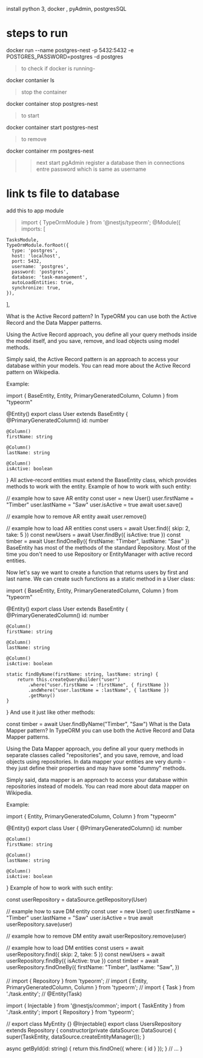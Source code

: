install python 3, docker , pyAdmin, postgresSQL

# steps to run

docker run --name postgres-nest -p 5432:5432 -e POSTGRES_PASSWORD=postgres -d postgres

> to check if docker is running-

docker contanier ls

> stop the container

docker container stop postgres-nest

> to start

docker container start postgres-nest

> to remove

docker container rm postgres-nest

> > next start pgAdmin register a database then in connections entre password which is same as username

# link ts file to database

add this to app module

> import { TypeOrmModule } from '@nestjs/typeorm';
> @Module({
> imports: [

    TasksModule,
    TypeOrmModule.forRoot({
      type: 'postgres',
      host: 'localhost',
      port: 5432,
      username: 'postgres',
      password: 'postgres',
      database: 'task-management',
      autoLoadEntities: true,
      synchronize: true,
    }),

],


What is the Active Record pattern?
In TypeORM you can use both the Active Record and the Data Mapper patterns.

Using the Active Record approach, you define all your query methods inside the model itself, and you save, remove, and load objects using model methods.

Simply said, the Active Record pattern is an approach to access your database within your models. You can read more about the Active Record pattern on Wikipedia.

Example:

import { BaseEntity, Entity, PrimaryGeneratedColumn, Column } from "typeorm"

@Entity()
export class User extends BaseEntity {
    @PrimaryGeneratedColumn()
    id: number

    @Column()
    firstName: string

    @Column()
    lastName: string

    @Column()
    isActive: boolean
}
All active-record entities must extend the BaseEntity class, which provides methods to work with the entity. Example of how to work with such entity:

// example how to save AR entity
const user = new User()
user.firstName = "Timber"
user.lastName = "Saw"
user.isActive = true
await user.save()

// example how to remove AR entity
await user.remove()

// example how to load AR entities
const users = await User.find({ skip: 2, take: 5 })
const newUsers = await User.findBy({ isActive: true })
const timber = await User.findOneBy({ firstName: "Timber", lastName: "Saw" })
BaseEntity has most of the methods of the standard Repository. Most of the time you don't need to use Repository or EntityManager with active record entities.

Now let's say we want to create a function that returns users by first and last name. We can create such functions as a static method in a User class:

import { BaseEntity, Entity, PrimaryGeneratedColumn, Column } from "typeorm"

@Entity()
export class User extends BaseEntity {
    @PrimaryGeneratedColumn()
    id: number

    @Column()
    firstName: string

    @Column()
    lastName: string

    @Column()
    isActive: boolean

    static findByName(firstName: string, lastName: string) {
        return this.createQueryBuilder("user")
            .where("user.firstName = :firstName", { firstName })
            .andWhere("user.lastName = :lastName", { lastName })
            .getMany()
    }
}
And use it just like other methods:

const timber = await User.findByName("Timber", "Saw")
What is the Data Mapper pattern?
In TypeORM you can use both the Active Record and Data Mapper patterns.

Using the Data Mapper approach, you define all your query methods in separate classes called "repositories", and you save, remove, and load objects using repositories. In data mapper your entities are very dumb - they just define their properties and may have some "dummy" methods.

Simply said, data mapper is an approach to access your database within repositories instead of models. You can read more about data mapper on Wikipedia.

Example:

import { Entity, PrimaryGeneratedColumn, Column } from "typeorm"

@Entity()
export class User {
    @PrimaryGeneratedColumn()
    id: number

    @Column()
    firstName: string

    @Column()
    lastName: string

    @Column()
    isActive: boolean
}
Example of how to work with such entity:

const userRepository = dataSource.getRepository(User)

// example how to save DM entity
const user = new User()
user.firstName = "Timber"
user.lastName = "Saw"
user.isActive = true
await userRepository.save(user)

// example how to remove DM entity
await userRepository.remove(user)

// example how to load DM entities
const users = await userRepository.find({ skip: 2, take: 5 })
const newUsers = await userRepository.findBy({ isActive: true })
const timber = await userRepository.findOneBy({
    firstName: "Timber",
    lastName: "Saw",
})


####
// import { Repository } from 'typeorm';
// import { Entity, PrimaryGeneratedColumn, Column } from 'typeorm';
// import { Task } from './task.entity';
// @Entity(Task)

import { Injectable } from '@nestjs/common';
import { TaskEntity } from './task.entity';
import { Repository } from 'typeorm';

// export class MyEntity <Task> {}
@Injectable()
export class UsersRepository extends Repository<TaskEntity> {
  constructor(private dataSource: DataSource) {
    super(TaskEntity, dataSource.createEntityManager());
  }

  async getById(id: string) {
    return this.findOne({ where: { id } });
  }
  // ...
}
